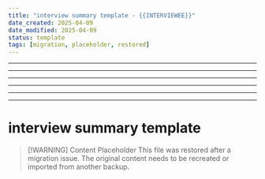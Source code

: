 ```yaml
---
title: "interview summary template - {{INTERVIEWEE}}"
date_created: 2025-04-09
date_modified: 2025-04-09
status: template
tags: [migration, placeholder, restored]
---
```


---

---

---

---

---

---

# interview summary template

> [\!WARNING] Content Placeholder
> This file was restored after a migration issue. The original content needs to be recreated or imported from another backup.

